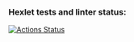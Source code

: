 ### Hexlet tests and linter status:
[![Actions Status](https://github.com/ZaqWasder/python-project-50/actions/workflows/hexlet-check.yml/badge.svg)](https://github.com/ZaqWasder/python-project-50/actions)